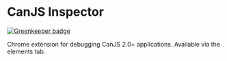 # CanJS Inspector

[![Greenkeeper badge](https://badges.greenkeeper.io/canjs/can-devtools.svg)](https://greenkeeper.io/)

Chrome extension for debugging CanJS 2.0+ applications. Available via the elements
tab.
